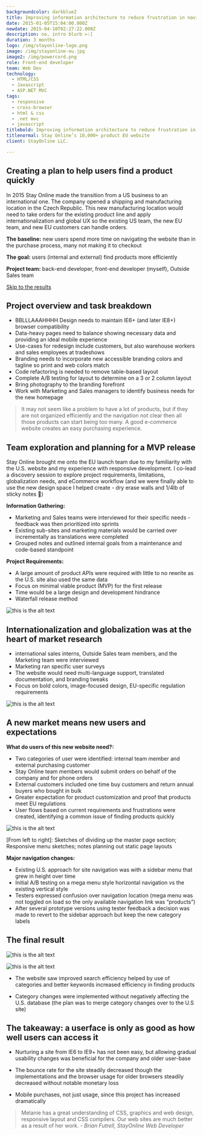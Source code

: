 ```yaml
---
backgroundcolor: darkblue2
title: Improving information architecture to reduce frustration in navigating Stay Online’s 10,000+ product EU website 
date: 2015-01-05T15:04:00.000Z
newdate: 2015-04-10T02:27:22.000Z
description: no, intro blurb >:[
duration: 3 months
logo: /img/stayonline-logo.png
image: /img/stayonline-eu.jpg
image2: /img/powercord.png
role: Front-end developer
team: Web Dev
technology:
  - HTML/CSS
  - Javascript 
  - ASP.NET MVC
tags:
  - responsive
  - cross-browser 
  - html & css
  - .net mvc
  - javascript
titlebold: Improving information architecture to reduce frustration in navigating  
titlenormal: Stay Online’s 10,000+ product EU website
client: StayOnline LLC.

---
```


## Creating a plan to help users find a product quickly
In 2015 Stay Online made the transition from a US business to an international one. The 
company opened a shipping and manufacturing location in the Czech Republic. This 
new manufacturing location would need to take orders for the existing product line and 
apply internationalization and global UX so the existing US team, the new EU team, and 
new EU customers can handle orders.

**The baseline:**  new users spend more time on navigating the website than in the purchase process, many not making it to checkout

**The goal:**  users (internal and external) find products more efficiently

**Project team:**  back-end developer, front-end developer (myself), Outside Sales team

[Skip to the results](post/stayonline-eu/#the-final-result)
       

## Project overview and task breakdown 

- BBLLLAAAHHHH Design needs to maintain IE6+ (and later IE8+) browser compatibility
- Data-heavy pages need to balance showing necessary data and providing an ideal mobile experience
- Use-cases for redesign include customers, but also warehouse workers and sales employees at tradeshows
- Branding needs to incorporate new accessible branding colors and tagline so print and web colors match
- Code refactoring is needed to remove table-based layout
- Complete A/B testing for layout to determine on a 3 or 2 column layout
- Bring photography to the branding forefront
- Work with Marketing and Sales managers to identify business needs for the new homepage 

> It may not seem like a problem to have a lot of products, but if they are not organized efficiently and the navigation not clear then all those products can start being too many. A good e-commerce website creates an easy purchasing experience.

## Team exploration and planning for a MVP release
Stay Online brought me onto the EU launch team due to my familiarity with the U.S. website and my experience with responsive development. I co-lead a discovery session to explore project requirements, limitations, globalization 
needs, and eCommerce workflow (and we were finally able to use the new design space I helped create - dry erase walls and 1/4lb of sticky notes 🤩)  
 

**Information Gathering:**  
- Marketing and Sales teams were interviewed for their specific needs - feedback was then prioritized into sprints      
- Existing sub-sites and marketing materials would be carried over incrementally as translations were completed
- Grouped notes and outlined internal goals from a maintenance and code-based standpoint
 
**Project Requirements:**  
- A large amount of product APIs were required with little to no rewrite as the U.S. site also used the same data     
- Focus on minimal viable product (MVP) for the first release 
- Time would be a large design and development hindrance
- Waterfall release method

![this is the alt text](/img/blog-chemex.jpg "Title is optional")

## Internationalization and globalization was at the heart of market research 
- international sales interns, Outside Sales team members, and the Marketing team were interviewed      
- Marketing ran specific user surveys
- The website would need multi-language support, translated documentation, and branding tweaks
- Focus on bold colors, image-focused design, EU-specific regulation requirements

![this is the alt text](/img/blog-chemex.jpg "Title is optional")

## A new market means new users and expectations

**What do users of this new website need?:**  
- Two categories of user were identified: internal team member and external purchasing customer      
- Stay Online team members would submit orders on behalf of the company and for phone orders
- External customers included one time buy customers and return annual buyers who bought in bulk
- Greater expectation for product customization and proof that products meet EU regulations
- User flows based on current requirements and frustrations were created, identifying a common issue of finding products quickly

![this is the alt text](/img/blog-chemex.jpg "Title is optional")

[From left to right]:  Sketches of dividing up the master page section; Responsive menu sketches; notes planning out static page layouts

**Major navigation changes:**  
- Existing U.S. approach for site navigation was with a sidebar menu that grew in height over time      
- Initial A/B testing on a mega menu style horizontal navigation vs the existing vertical style
- Testers expressed confusion over navigation location (mega menu was not toggled on load so the only available navigation link was “products”)
- After several prototype versions using tester feedback a decision was made to revert to the sidebar approach but keep the new category labels

## The final result

![this is the alt text](/img/blog-chemex.jpg "Title is optional")

![this is the alt text](/img/blog-chemex.jpg "Title is optional")

-  The website saw improved search efficiency helped 
by use of categories and better keywords increased 
efficiency in finding products

- Category changes were implemented without 
negatively affecting the U.S. database (the plan 
was to merge category changes over to the U.S site)

## The takeaway: a userface is only as good as how well users can access it 

- Nurturing a site from IE6 to IE9+ has not been easy, but allowing gradual 
usability changes was beneficial for the company and older user-base
  
- The bounce rate for the site steadily decreased though the implementations and the browser usage for older browsers steadily decreased without notable monetary loss 

- Mobile purchases, not just usage, since this project has increased dramatically

> Melanie has a great understanding of CSS, graphics and web design, responsive layout and CSS compilers.  Our web sites are much better as a result of her work. *- Brian Futrell, StayOnline Web Developer*